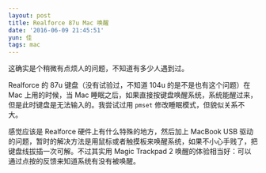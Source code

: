 ```yaml
---
layout: post
title: Realforce 87u Mac 唤醒
date: '2016-06-09 21:45:51'
yun: 佳
tags: mac
---
```


这确实是个稍微有点烦人的问题，不知道有多少人遇到过。

Realforce 的 87u 键盘（没有试验过，不知道 104u 的是不是也有这个问题）在 Mac 上用的时候，当 Mac 睡眠之后，如果直接按键盘唤醒系统，系统能醒过来，但是此时键盘是无法输入的。我尝试过用 `pmset` 修改睡眠模式，但貌似关系不大。

感觉应该是 Realforce 硬件上有什么特殊的地方，然后加上 MacBook USB 驱动的问题，暂时的解决方法是用鼠标或者触摸板来唤醒系统，如果不小心手贱了，把键盘线拔插一次可解。不过其实用 Magic Trackpad 2 唤醒的体验相当好：可以通过点按的反馈来知道系统有没有被唤醒。
